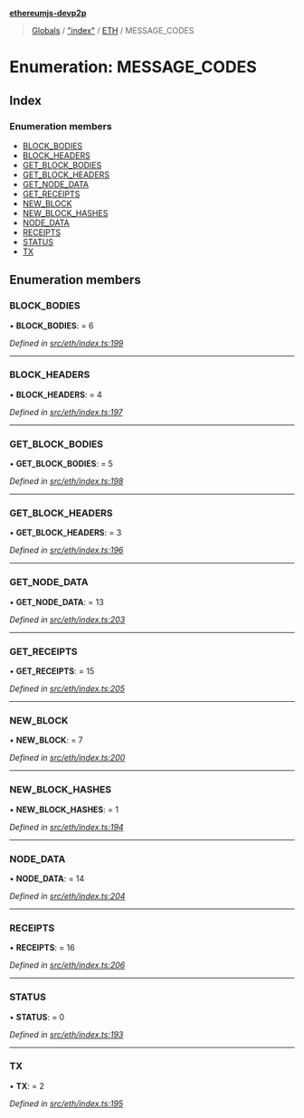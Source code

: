 **[ethereumjs-devp2p](../README.md)**

> [Globals](../README.md) / ["index"](../modules/_index_.md) / [ETH](../classes/_index_.eth.md) / MESSAGE\_CODES

# Enumeration: MESSAGE\_CODES

## Index

### Enumeration members

* [BLOCK\_BODIES](_index_.eth.message_codes.md#block_bodies)
* [BLOCK\_HEADERS](_index_.eth.message_codes.md#block_headers)
* [GET\_BLOCK\_BODIES](_index_.eth.message_codes.md#get_block_bodies)
* [GET\_BLOCK\_HEADERS](_index_.eth.message_codes.md#get_block_headers)
* [GET\_NODE\_DATA](_index_.eth.message_codes.md#get_node_data)
* [GET\_RECEIPTS](_index_.eth.message_codes.md#get_receipts)
* [NEW\_BLOCK](_index_.eth.message_codes.md#new_block)
* [NEW\_BLOCK\_HASHES](_index_.eth.message_codes.md#new_block_hashes)
* [NODE\_DATA](_index_.eth.message_codes.md#node_data)
* [RECEIPTS](_index_.eth.message_codes.md#receipts)
* [STATUS](_index_.eth.message_codes.md#status)
* [TX](_index_.eth.message_codes.md#tx)

## Enumeration members

### BLOCK\_BODIES

•  **BLOCK\_BODIES**:  = 6

*Defined in [src/eth/index.ts:199](https://github.com/ethereumjs/ethereumjs-devp2p/blob/master/src/eth/index.ts#L199)*

___

### BLOCK\_HEADERS

•  **BLOCK\_HEADERS**:  = 4

*Defined in [src/eth/index.ts:197](https://github.com/ethereumjs/ethereumjs-devp2p/blob/master/src/eth/index.ts#L197)*

___

### GET\_BLOCK\_BODIES

•  **GET\_BLOCK\_BODIES**:  = 5

*Defined in [src/eth/index.ts:198](https://github.com/ethereumjs/ethereumjs-devp2p/blob/master/src/eth/index.ts#L198)*

___

### GET\_BLOCK\_HEADERS

•  **GET\_BLOCK\_HEADERS**:  = 3

*Defined in [src/eth/index.ts:196](https://github.com/ethereumjs/ethereumjs-devp2p/blob/master/src/eth/index.ts#L196)*

___

### GET\_NODE\_DATA

•  **GET\_NODE\_DATA**:  = 13

*Defined in [src/eth/index.ts:203](https://github.com/ethereumjs/ethereumjs-devp2p/blob/master/src/eth/index.ts#L203)*

___

### GET\_RECEIPTS

•  **GET\_RECEIPTS**:  = 15

*Defined in [src/eth/index.ts:205](https://github.com/ethereumjs/ethereumjs-devp2p/blob/master/src/eth/index.ts#L205)*

___

### NEW\_BLOCK

•  **NEW\_BLOCK**:  = 7

*Defined in [src/eth/index.ts:200](https://github.com/ethereumjs/ethereumjs-devp2p/blob/master/src/eth/index.ts#L200)*

___

### NEW\_BLOCK\_HASHES

•  **NEW\_BLOCK\_HASHES**:  = 1

*Defined in [src/eth/index.ts:194](https://github.com/ethereumjs/ethereumjs-devp2p/blob/master/src/eth/index.ts#L194)*

___

### NODE\_DATA

•  **NODE\_DATA**:  = 14

*Defined in [src/eth/index.ts:204](https://github.com/ethereumjs/ethereumjs-devp2p/blob/master/src/eth/index.ts#L204)*

___

### RECEIPTS

•  **RECEIPTS**:  = 16

*Defined in [src/eth/index.ts:206](https://github.com/ethereumjs/ethereumjs-devp2p/blob/master/src/eth/index.ts#L206)*

___

### STATUS

•  **STATUS**:  = 0

*Defined in [src/eth/index.ts:193](https://github.com/ethereumjs/ethereumjs-devp2p/blob/master/src/eth/index.ts#L193)*

___

### TX

•  **TX**:  = 2

*Defined in [src/eth/index.ts:195](https://github.com/ethereumjs/ethereumjs-devp2p/blob/master/src/eth/index.ts#L195)*
